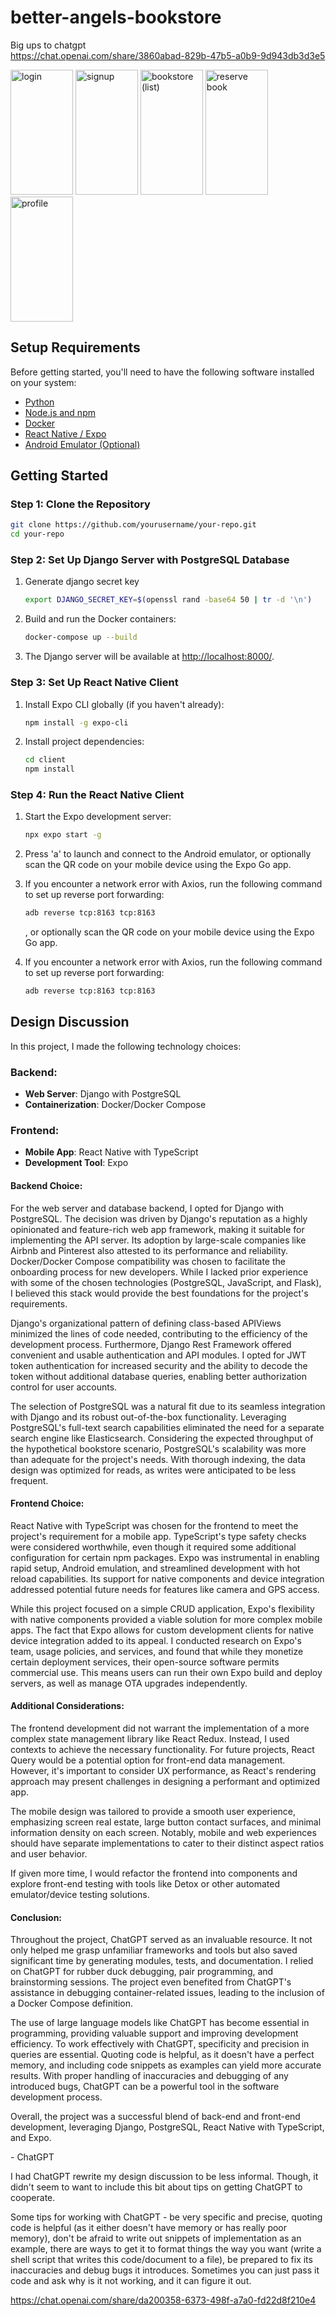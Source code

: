 # better-angels-bookstore

Big ups to chatgpt  
https://chat.openai.com/share/3860abad-829b-47b5-a0b9-9d943db3d3e5

<p float="left">
   <img src="https://i.imgur.com/5y5Rve5.png" alt="login" width="100" height="200">
   <img src="https://i.imgur.com/iZ0Eq9b.png" alt="signup" width="100" height="200">
   <img src="https://i.imgur.com/0NeUMKO.png" alt="bookstore (list)" width="100" height="200">
   <img src="https://i.imgur.com/SjP9vAQ.png" alt="reserve book" width="100" height="200">
   <img src="https://i.imgur.com/98nJztH.png" alt="profile" width="100" height="200">
</p>

## Setup Requirements

Before getting started, you'll need to have the following software installed on your system:

- [Python](https://www.python.org/downloads/)
- [Node.js and npm](https://nodejs.org/en/download/)
- [Docker](https://docs.docker.com/get-docker/)
- [React Native / Expo](https://reactnative.dev/docs/environment-setup?guide=quickstart)
- [Android Emulator (Optional)](https://reactnative.dev/docs/environment-setup?guide=native&platform=android#:~:text=Java%20Development%20Kit)

## Getting Started

### Step 1: Clone the Repository

```bash
git clone https://github.com/yourusername/your-repo.git
cd your-repo
```

### Step 2: Set Up Django Server with PostgreSQL Database

1. Generate django secret key

   ```bash
   export DJANGO_SECRET_KEY=$(openssl rand -base64 50 | tr -d '\n')
   ```

1. Build and run the Docker containers:

   ```bash
   docker-compose up --build
   ```

1. The Django server will be available at [http://localhost:8000/](http://localhost:8000/).

### Step 3: Set Up React Native Client

1. Install Expo CLI globally (if you haven't already):

   ```bash
   npm install -g expo-cli
   ```

2. Install project dependencies:

   ```bash
   cd client
   npm install
   ```

### Step 4: Run the React Native Client

1. Start the Expo development server:

   ```bash
   npx expo start -g
   ```

2. Press 'a' to launch and connect to the Android emulator, or optionally scan the QR code on your mobile device using the Expo Go app.

3. If you encounter a network error with Axios, run the following command to set up reverse port forwarding:

   ```bash
   adb reverse tcp:8163 tcp:8163
   ```

   , or optionally scan the QR code on your mobile device using the Expo Go app.

4. If you encounter a network error with Axios, run the following command to set up reverse port forwarding:

   ```bash
   adb reverse tcp:8163 tcp:8163
   ```

## Design Discussion

In this project, I made the following technology choices:

### Backend:

- **Web Server**: Django with PostgreSQL
- **Containerization**: Docker/Docker Compose

### Frontend:

- **Mobile App**: React Native with TypeScript
- **Development Tool**: Expo

#### Backend Choice:

For the web server and database backend, I opted for Django with PostgreSQL. The decision was driven by Django's reputation as a highly opinionated and feature-rich web app framework, making it suitable for implementing the API server. Its adoption by large-scale companies like Airbnb and Pinterest also attested to its performance and reliability. Docker/Docker Compose compatibility was chosen to facilitate the onboarding process for new developers. While I lacked prior experience with some of the chosen technologies (PostgreSQL, JavaScript, and Flask), I believed this stack would provide the best foundations for the project's requirements.

Django's organizational pattern of defining class-based APIViews minimized the lines of code needed, contributing to the efficiency of the development process. Furthermore, Django Rest Framework offered convenient and usable authentication and API modules. I opted for JWT token authentication for increased security and the ability to decode the token without additional database queries, enabling better authorization control for user accounts.

The selection of PostgreSQL was a natural fit due to its seamless integration with Django and its robust out-of-the-box functionality. Leveraging PostgreSQL's full-text search capabilities eliminated the need for a separate search engine like Elasticsearch. Considering the expected throughput of the hypothetical bookstore scenario, PostgreSQL's scalability was more than adequate for the project's needs. With thorough indexing, the data design was optimized for reads, as writes were anticipated to be less frequent.

#### Frontend Choice:

React Native with TypeScript was chosen for the frontend to meet the project's requirement for a mobile app. TypeScript's type safety checks were considered worthwhile, even though it required some additional configuration for certain npm packages. Expo was instrumental in enabling rapid setup, Android emulation, and streamlined development with hot reload capabilities. Its support for native components and device integration addressed potential future needs for features like camera and GPS access.

While this project focused on a simple CRUD application, Expo's flexibility with native components provided a viable solution for more complex mobile apps. The fact that Expo allows for custom development clients for native device integration added to its appeal. I conducted research on Expo's team, usage policies, and services, and found that while they monetize certain deployment services, their open-source software permits commercial use. This means users can run their own Expo build and deploy servers, as well as manage OTA upgrades independently.

#### Additional Considerations:

The frontend development did not warrant the implementation of a more complex state management library like React Redux. Instead, I used contexts to achieve the necessary functionality. For future projects, React Query would be a potential option for front-end data management. However, it's important to consider UX performance, as React's rendering approach may present challenges in designing a performant and optimized app.

The mobile design was tailored to provide a smooth user experience, emphasizing screen real estate, large button contact surfaces, and minimal information density on each screen. Notably, mobile and web experiences should have separate implementations to cater to their distinct aspect ratios and user behavior.

If given more time, I would refactor the frontend into components and explore front-end testing with tools like Detox or other automated emulator/device testing solutions.

#### Conclusion:

Throughout the project, ChatGPT served as an invaluable resource. It not only helped me grasp unfamiliar frameworks and tools but also saved significant time by generating modules, tests, and documentation. I relied on ChatGPT for rubber duck debugging, pair programming, and brainstorming sessions. The project even benefited from ChatGPT's assistance in debugging container-related issues, leading to the inclusion of a Docker Compose definition.

The use of large language models like ChatGPT has become essential in programming, providing valuable support and improving development efficiency. To work effectively with ChatGPT, specificity and precision in queries are essential. Quoting code is helpful, as it doesn't have a perfect memory, and including code snippets as examples can yield more accurate results. With proper handling of inaccuracies and debugging of any introduced bugs, ChatGPT can be a powerful tool in the software development process.

Overall, the project was a successful blend of back-end and front-end development, leveraging Django, PostgreSQL, React Native with TypeScript, and Expo.

\- ChatGPT

I had ChatGPT rewrite my design discussion to be less informal. Though, it didn't seem to want to include this bit about tips on getting ChatGPT to cooperate.

Some tips for working with ChatGPT - be very specific and precise, quoting code is helpful (as it either doesn't have memory or has really poor memory), don't be afraid to write out snippets of implementation as an example, there are ways to get it to format things the way you want (write a shell script that writes this code/document to a file), be prepared to fix its inaccuracies and debug bugs it introduces. Sometimes you can just pass it code and ask why is it not working, and it can figure it out.

https://chat.openai.com/share/da200358-6373-498f-a7a0-fd22d8f210e4

